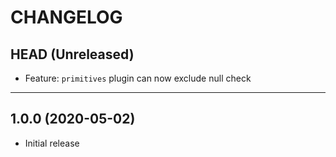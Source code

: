 CHANGELOG
=========

## HEAD (Unreleased)
* Feature: `primitives` plugin can now exclude null check

---

## 1.0.0 (2020-05-02)
* Initial release


